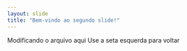 ```yaml
---
layout: slide
title: "Bem-vindo ao segundo slide!"
---
```

Modificando o arquivo aqui
Use a seta esquerda para voltar